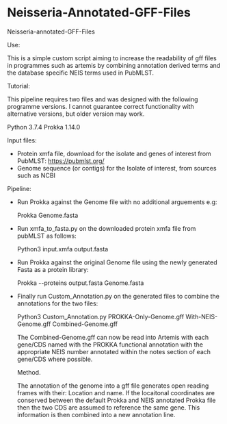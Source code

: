 # Neisseria-Annotated-GFF-Files
Neisseria-annotated-GFF-Files

Use:

This is a simple custom script aiming to increase the readability of gff files in programmes such as artemis by combining 
annotation derived terms and the database specific NEIS terms used in PubMLST. 

Tutorial:

This  pipeline requires two files and was designed with the following programme versions. I cannot guarantee correct 
functionality with alternative versions, but older version may work.

Python 3.7.4
Prokka 1.14.0

Input files:
  - Protein xmfa file, download for the isolate and genes of interest from PubMLST: https://pubmlst.org/
  - Genome sequence (or contigs) for the Isolate of interest, from sources such as NCBI
  
Pipeline:
- Run Prokka against the Genome file with no additional arguements e.g:
  
  Prokka Genome.fasta
  
- Run xmfa_to_fasta.py on the downloaded protein xmfa file from pubMLST as follows:
  
  Python3 input.xmfa output.fasta
 
- Run Prokka against the original Genome file using the newly generated Fasta as a protein library:

  Prokka --proteins output.fasta Genome.fasta
  
- Finally run Custom_Annotation.py on the generated files to combine the annotations for the two files:

  Python3 Custom_Annotation.py PROKKA-Only-Genome.gff With-NEIS-Genome.gff Combined-Genome.gff
  
  
  The Combined-Genome.gff can now be read into Artemis with each gene/CDS named with the PROKKA functional annotation 
  with the appropriate NEIS number annotated within the notes section of each gene/CDS where possible.
  
  
  Method.
  
  The annotation of the genome into a gff file generates open reading frames with their: Location and name.
  If the locaitonal coordinates are conserved between the default Prokka and NEIS annotated Prokka file then the
  two CDS are assumed to reference the same gene. This information is then combined into a new annotation line. 
  
  
  
  
  




